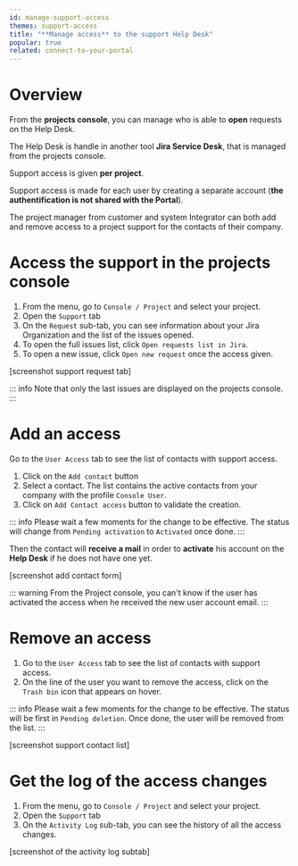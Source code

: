 ```yaml
---
id: manage-support-access
themes: support-access
title: "**Manage access** to the support Help Desk"
popular: true
related: connect-to-your-portal
---
```


# Overview

From the **projects console**, you can manage who is able to **open** requests on the Help Desk.

The Help Desk is handle in another tool **Jira Service Desk**, that is managed from the projects console.

Support access is given **per project**.

Support access is made for each user by creating a separate account (**the authentification is not shared with the Portal**).

The project manager from customer and system Integrator can both add and remove access to a project support for the contacts of their company.

# Access the support in the projects console

1. From the menu, go to `Console / Project` and select your project.
1. Open the `Support` tab
1. On the `Request` sub-tab, you can see information about your Jira Organization and the list of the issues opened.
1. To open the full issues list, click `Open requests list in Jira`. 
1. To open a new issue, click `Open new request` once the access given.

[screenshot support request tab]

::: info
Note that only the last issues are displayed on the projects console.
:::

# Add an access

Go to the `User Access` tab to see the list of contacts with support access.

1. Click on the `Add contact` button
1. Select a contact. The list contains the active contacts from your company with the profile `Console User`.
1. Click on `Add Contact access` button to validate the creation.

::: info
Please wait a few moments for the change to be effective. The status will change from `Pending activation` to  `Activated` once done.
:::

Then the contact will **receive a mail** in order to **activate** his account on the **Help Desk** if he does not have one yet.

[screenshot add contact form]

::: warning
From the Project console, you can't know if the user has activated the access when he received the new user account email. 
:::

# Remove an access

1. Go to the `User Access` tab to see the list of contacts with support access.
1. On the line of the user you want to remove the access, click on the `Trash bin` icon that appears on hover.

::: info
Please wait a few moments for the change to be effective. The status will be first in `Pending deletion`. Once done, the user will be removed from the list. 
:::

[screenshot support contact list]

# Get the log of the access changes

1. From the menu, go to `Console / Project` and select your project.
1. Open the `Support` tab
1. On the `Activity Log` sub-tab, you can see the history of all the access changes.

[screenshot of the activity log subtab]
